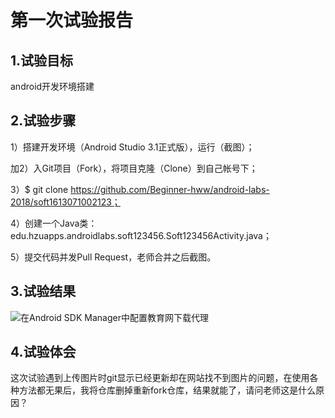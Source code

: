 ﻿# 第一次试验报告

## 1.试验目标
android开发环境搭建

## 2.试验步骤
1）搭建开发环境（Android Studio 3.1正式版），运行（截图）；

加2）入Git项目（Fork），将项目克隆（Clone）到自己帐号下；

3）$ git clone https://github.com/Beginner-hww/android-labs-2018/soft1613071002123；

4）创建一个Java类：edu.hzuapps.androidlabs.soft123456.Soft123456Activity.java；

5）提交代码并发Pull Request，老师合并之后截图。

## 3.试验结果
![在Android SDK Manager中配置教育网下载代理](https://raw.githubusercontent.com/Beginner-hww/android-labs-2018/master/soft1613071002123/1613071002123.PNG "配置教育网下载代理")

## 4.试验体会
这次试验遇到上传图片时git显示已经更新却在网站找不到图片的问题，在使用各种方法都无果后，我将仓库删掉重新fork仓库，结果就能了，请问老师这是什么原因？